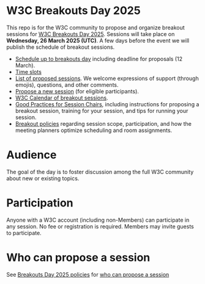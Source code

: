 # W3C Breakouts Day 2025

This repo is for the W3C community to propose and organize breakout sessions for [W3C Breakouts Day 2025](https://www.w3.org/2025/03/breakouts-day-2025/). Sessions will take place on **Wednesday, 26 March 2025 (UTC)**. A few days before the event we will publish the schedule of breakout sessions.

* [Schedule up to breakouts day](https://github.com/w3c/breakouts-day-2025/wiki/Meeting-Planner-Resources) including deadline for proposals (12 March).
* [Time slots](https://github.com/w3c/breakouts-day-2025/wiki/Session-Time-Slots)
* [List of proposed sessions](../../issues). We welcome expressions of support (through emojis), questions, and other comments.
* [Propose a new session](https://github.com/w3c/breakouts-day-2025/issues/new?assignees=&labels=session&projects=&template=session.yml) (for eligible participants).
* [W3C Calendar of breakout sessions](https://www.w3.org/calendar/breakouts-day-2025/).
* [Good Practices for Session Chairs](https://github.com/w3c/tpac-breakouts/wiki/Good-Practices-for-Session-Chairs), including instructions for proposing a breakout session, training for your session, and tips for running your session.
* [Breakout policies](https://github.com/w3c/breakouts-day-2025/wiki/Policies) regarding session scope, participation, and how the meeting planners optimize scheduling and room assignments.

# Audience

The goal of the day is to foster discussion among the full W3C community about new or existing topics.

# Participation

Anyone with a W3C account (including non-Members) can participate in any session. No fee or registration is required. Members may invite guests to participate.

# Who can propose a session

See [Breakouts Day 2025 policies](https://github.com/w3c/breakouts-day-2025/wiki/Policies) for [who can propose a session](https://github.com/w3c/breakouts-day-2025/wiki/Policies#who-can-propose-a-session)
